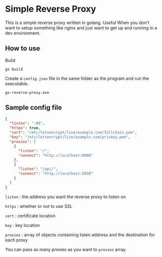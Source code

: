 # Simple Reverse Proxy

This is a simple reverse proxy written in golang. Useful When you don't want to setup something like nginx and just want to get up and running in a dev environment.

## How to use

Build

```
go build
```

Create a `config.json` file in the same folder as the program and run the executable.

```
go-reverse-proxy.exe
```

## Sample config file

```json
{
  "listen": ":80",
  "https": true,
  "cert": "/etc/letsencrypt/live/example.com/fullchain.pem",
  "key": "/etc/letsencrypt/live/example.com/privkey.pem",
  "proxies": [
    {
      "listen": "/",
      "connect": "http://localhost:8080"
    },
    {
      "listen": "/api/",
      "connect": "http://localhost:5050"
    }
  ]
}
```

`listen` : the address you want the reverse proxy to listen on

`https` : whether or not to use SSL

`cert` : certificate location

`key` : key location

`proxies` : array of objects containing listen address and the destination for each proxy

You can pass as many proxies as you want to `proxies` array.
